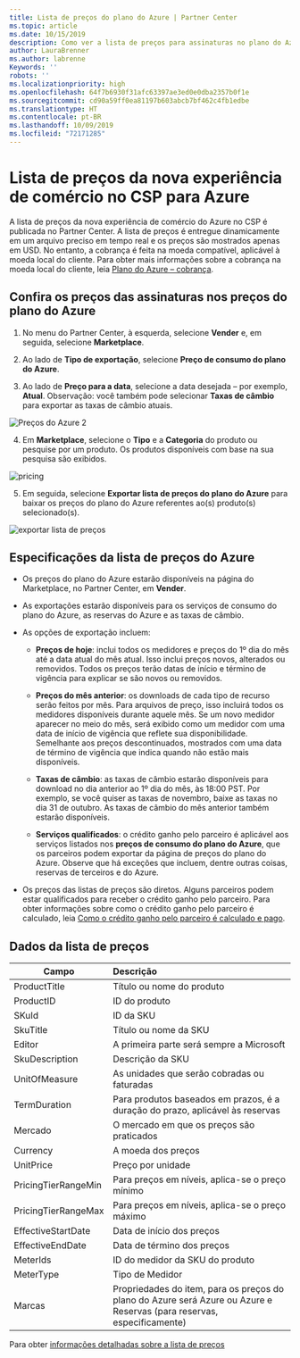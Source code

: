 ```yaml
---
title: Lista de preços do plano do Azure | Partner Center
ms.topic: article
ms.date: 10/15/2019
description: Como ver a lista de preços para assinaturas no plano do Azure
author: LauraBrenner
ms.author: labrenne
Keywords: ''
robots: ''
ms.localizationpriority: high
ms.openlocfilehash: 64f7b6930f31afc63397ae3ed0e0dba2357b0f1e
ms.sourcegitcommit: cd90a59ff0ea81197b603abcb7bf462c4fb1edbe
ms.translationtype: HT
ms.contentlocale: pt-BR
ms.lasthandoff: 10/09/2019
ms.locfileid: "72171285"
---
```

# <a name="price-list-for-the-new-commerce-experience-in-csp-for-azure"></a>Lista de preços da nova experiência de comércio no CSP para Azure 

A lista de preços da nova experiência de comércio do Azure no CSP é publicada no Partner Center. A lista de preços é entregue dinamicamente em um arquivo preciso em tempo real e os preços são mostrados apenas em USD. No entanto, a cobrança é feita na moeda compatível, aplicável à moeda local do cliente. Para obter mais informações sobre a cobrança na moeda local do cliente, leia [Plano do Azure – cobrança](azure-plan-billing.md).

## <a name="see-pricing-for-subscriptions-under-the-azure-plan-pricing"></a>Confira os preços das assinaturas nos preços do plano do Azure

1. No menu do Partner Center, à esquerda, selecione **Vender** e, em seguida, selecione **Marketplace**.

2. Ao lado de **Tipo de exportação**, selecione **Preço de consumo do plano do Azure**.

3. Ao lado de **Preço para a data**, selecione a data desejada – por exemplo, **Atual**. Observação: você também pode selecionar **Taxas de câmbio** para exportar as taxas de câmbio atuais.

![Preços do Azure 2](images/azure/pricelist2.jpg)

4. Em **Marketplace**, selecione o **Tipo** e a **Categoria** do produto ou pesquise por um produto. Os produtos disponíveis com base na sua pesquisa são exibidos.

![pricing](images/azure/Azurepricelist1.jpg)

5. Em seguida, selecione **Exportar lista de preços do plano do Azure** para baixar os preços do plano do Azure referentes ao(s) produto(s) selecionado(s).


![exportar lista de preços](images/azure/pricelist1.png)



## <a name="azure-price-list-specifics"></a>Especificações da lista de preços do Azure

- Os preços do plano do Azure estarão disponíveis na página do Marketplace, no Partner Center, em **Vender**.

- As exportações estarão disponíveis para os serviços de consumo do plano do Azure, as reservas do Azure e as taxas de câmbio.

- As opções de exportação incluem:

    - **Preços de hoje**: inclui todos os medidores e preços do 1º dia do mês até a data atual do mês atual. Isso inclui preços novos, alterados ou removidos. Todos os preços terão datas de início e término de vigência para explicar se são novos ou removidos.

    - **Preços do mês anterior**: os downloads de cada tipo de recurso serão feitos por mês. Para arquivos de preço, isso incluirá todos os medidores disponíveis durante aquele mês. Se um novo medidor aparecer no meio do mês, será exibido como um medidor com uma data de início de vigência que reflete sua disponibilidade. Semelhante aos preços descontinuados, mostrados com uma data de término de vigência que indica quando não estão mais disponíveis.

    - **Taxas de câmbio**: as taxas de câmbio estarão disponíveis para download no dia anterior ao 1º dia do mês, às 18:00 PST. Por exemplo, se você quiser as taxas de novembro, baixe as taxas no dia 31 de outubro. As taxas de câmbio do mês anterior também estarão disponíveis.

    - **Serviços qualificados**: o crédito ganho pelo parceiro é aplicável aos serviços listados nos **preços de consumo do plano do Azure**, que os parceiros podem exportar da página de preços do plano do Azure. Observe que há exceções que incluem, dentre outras coisas, reservas de terceiros e do Azure.

- Os preços das listas de preços são diretos. Alguns parceiros podem estar qualificados para receber o crédito ganho pelo parceiro. Para obter informações sobre como o crédito ganho pelo parceiro é calculado, leia [Como o crédito ganho pelo parceiro é calculado e pago](partner-earned-credit-explanation.md).


## <a name="price-list-data"></a>Dados da lista de preços

|**Campo**   |**Descrição**   |
|--------------------------|:---------------------------|
|ProductTitle  |Título ou nome do produto|
|ProductID   |ID do produto|
|SKuId|ID da SKU|
|SkuTitle|Título ou nome da SKU|
|Editor|A primeira parte será sempre a Microsoft|
|SkuDescription|Descrição da SKU|
|UnitOfMeasure|As unidades que serão cobradas ou faturadas|
|TermDuration|Para produtos baseados em prazos, é a duração do prazo, aplicável às reservas|
|Mercado|O mercado em que os preços são praticados|
|Currency|A moeda dos preços|
|UnitPrice|Preço por unidade|
|PricingTierRangeMin|Para preços em níveis, aplica-se o preço mínimo|
|PricingTierRangeMax|Para preços em níveis, aplica-se o preço máximo|
|EffectiveStartDate|Data de início dos preços|
|EffectiveEndDate|Data de término dos preços|
|MeterIds|ID do medidor da SKU do produto|
|MeterType|Tipo de Medidor|
|Marcas|Propriedades do item, para os preços do plano do Azure será Azure ou Azure e Reservas (para reservas, especificamente)|

Para obter [informações detalhadas sobre a lista de preços](https://partner.microsoft.com/commerce/sales?type=Any&category=Any)  
